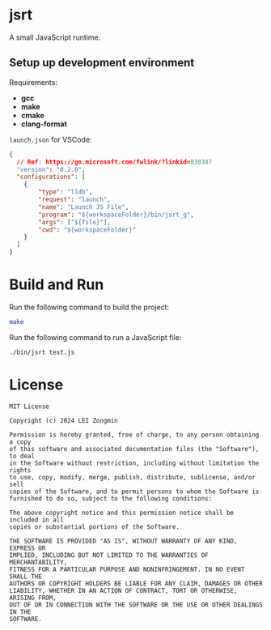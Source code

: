 # jsrt
A small JavaScript runtime.

## Setup up development environment

Requirements:

- **gcc**
- **make**
- **cmake**
- **clang-format**

`launch.json` for VSCode:

```json
{
  // Ref: https://go.microsoft.com/fwlink/?linkid=830387
  "version": "0.2.0",
  "configurations": [
    {
        "type": "lldb",
        "request": "launch",
        "name": "Launch JS File",
        "program": "${workspaceFolder}/bin/jsrt_g",
        "args": ["${file}"],
        "cwd": "${workspaceFolder}"
    }
  ]
}
```

# Build and Run

Run the following command to build the project:

```bash
make
```

Run the following command to run a JavaScript file:

```bash
./bin/jsrt test.js
```



# License

```
MIT License

Copyright (c) 2024 LEI Zongmin

Permission is hereby granted, free of charge, to any person obtaining a copy
of this software and associated documentation files (the "Software"), to deal
in the Software without restriction, including without limitation the rights
to use, copy, modify, merge, publish, distribute, sublicense, and/or sell
copies of the Software, and to permit persons to whom the Software is
furnished to do so, subject to the following conditions:

The above copyright notice and this permission notice shall be included in all
copies or substantial portions of the Software.

THE SOFTWARE IS PROVIDED "AS IS", WITHOUT WARRANTY OF ANY KIND, EXPRESS OR
IMPLIED, INCLUDING BUT NOT LIMITED TO THE WARRANTIES OF MERCHANTABILITY,
FITNESS FOR A PARTICULAR PURPOSE AND NONINFRINGEMENT. IN NO EVENT SHALL THE
AUTHORS OR COPYRIGHT HOLDERS BE LIABLE FOR ANY CLAIM, DAMAGES OR OTHER
LIABILITY, WHETHER IN AN ACTION OF CONTRACT, TORT OR OTHERWISE, ARISING FROM,
OUT OF OR IN CONNECTION WITH THE SOFTWARE OR THE USE OR OTHER DEALINGS IN THE
SOFTWARE.
```
